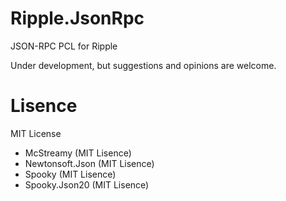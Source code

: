 # Ripple.JsonRpc
JSON-RPC PCL for Ripple

Under development, but suggestions and opinions are welcome.

# Lisence
MIT License

- McStreamy (MIT Lisence)
- Newtonsoft.Json (MIT Lisence)
- Spooky (MIT Lisence)
- Spooky.Json20 (MIT Lisence)

